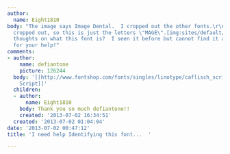 ```yaml
---
author:
  name: Eight1810
body: "The image says Image Dental.  I cropped out the other fonts.\r\nThe \"I\" is
  cropped out, so this is just the letters \"MAGE\".[img:sites/default/files/old-images/font!_4250.jpg]\r\n\r\nAny
  thoughts on what this font is?  I seen it before but cannot find it again.\r\n\r\nThanks
  for your help!"
comments:
- author:
    name: defiantone
    picture: 126244
  body: '[[http://www.fontshop.com/fonts/singles/linotype/caflisch_script_pro_bold/|Caflisch
    Script]]'
  children:
  - author:
      name: Eight1810
    body: Thank you so much defiantone!!
    created: '2013-07-02 16:34:51'
  created: '2013-07-02 01:04:04'
date: '2013-07-02 00:47:12'
title: 'I need help Identifying this font...  '

---
```

